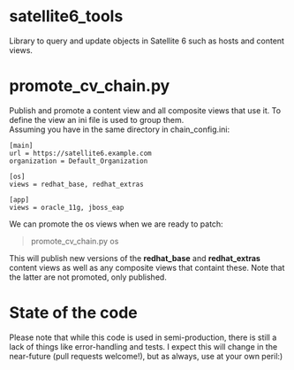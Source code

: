 # satellite6_tools

Library to query and update objects in Satellite 6 such as hosts and content views.

# promote_cv_chain.py

Publish and promote a content view and all composite views that use it. To define the view an ini file is used to group them.  
Assuming you have in the same directory in chain_config.ini:

```
[main]
url = https://satellite6.example.com
organization = Default_Organization

[os]
views = redhat_base, redhat_extras

[app]
views = oracle_11g, jboss_eap
```
  
We can promote the os views when we are ready to patch:

> promote_cv_chain.py os
  
This will publish new versions of the **redhat_base** and **redhat_extras** content views as well as any composite views that containt these. Note that the latter are not promoted, only published.

# State of the code

Please note that while this code is used in semi-production, there is still a lack of things like error-handling and
tests. I expect this will change in the near-future (pull requests welcome!), but as always, use at your own peril:)